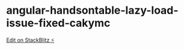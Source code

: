 # angular-handsontable-lazy-load-issue-fixed-cakymc

[Edit on StackBlitz ⚡️](https://stackblitz.com/edit/angular-handsontable-lazy-load-issue-fixed-cakymc)